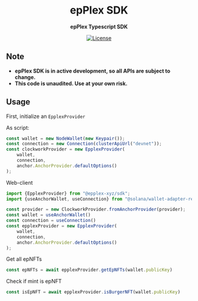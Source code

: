 <h1 align="center">epPlex SDK</h1>
<p align="center"><strong>epPlex Typescript SDK</strong></p>

<div align="center">

  <a href="https://opensource.org/licenses/MIT">![License](https://img.shields.io/badge/License-MIT-yellow.svg)</a>  

</div>

## Note

- **epPlex SDK is in active development, so all APIs are subject to change.**
- **This code is unaudited. Use at your own risk.**


## Usage

First, initialize an `EpplexProvider`

As script:
```javascript
const wallet = new NodeWallet(new Keypair());
const connection = new Connection(clusterApiUrl("devnet"));
const clockworkProvider = new EpplexProvider(
    wallet, 
    connection,
    anchor.AnchorProvider.defaultOptions()
);

```

Web-client
```javascript
import {EpplexProvider} from "@epplex-xyz/sdk";
import {useAnchorWallet, useConnection} from "@solana/wallet-adapter-react";

const provider = new ClockworkProvider.fromAnchorProvider(provider);
const wallet = useAnchorWallet()
const connection = useConnection()
const epplexProvider = new EpplexProvider(
    wallet,
    connection,
    anchor.AnchorProvider.defaultOptions()
);
```

Get all epNFTs
```javascript
const epNFTs = await epplexProvider.getEpNFTs(wallet.publicKey)
```


Check if mint is epNFT
```javascript
const isEpNFT = await epplexProvider.isBurgerNFT(wallet.publicKey)
```